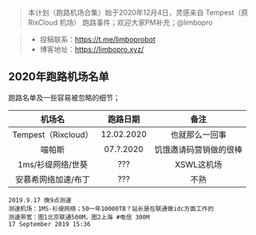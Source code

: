 
> 本计划（跑路机场合集）始于2020年12月4日，灵感来自 Tempest（原 RixCloud 机场） 跑路事件；欢迎大家PM补充；@limbopro 

> - 投稿联系：https://t.me/limboprobot
> - 博客地址：https://limbopro.xyz/

## 2020年跑路机场名单

跑路名单及一些容易被忽略的细节；

|       机场名        |  跑路日期  |          备注          |
| :-----------------: | :--------: | :--------------------: |
| Tempest（Rixcloud） | 12.02.2020 |     也就那么一回事     |
|       喵帕斯        | 07.?.2020  | 饥饿邀请码营销做的很棒 |
|  1ms/衫缇网络/世葵  |    ???     |       XSWL这机场       |
| 安慕希网络加速/布丁 |    ???     |          不熟          |

```
2019.9.17 晚9点测速
测速机场：1MS-衫缇网络；50一年10000TB？站长是在联通做idc方面工作的
测速带宽：图1北京联通500M，图2上海 #电信 300M
17 September 2019 15:36
```

